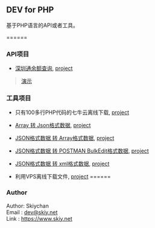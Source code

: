 ## DEV for PHP
基于PHP语言的API或者工具。

======
### API项目
- [深圳通余额查询](docs/shenzhentong.md), [project](apis/shenzhentong.php)   
> [演示](http://api.oupag.com/dev/api/shenzhentong.php?cardno=328375558)   
   
### 工具项目
   
- 只有100多行PHP代码的七牛云离线下载, [project](files/qiniu.php)    

- [Array 转 Json格式数据](docs/json2bulkedit.md), [project](files/array2json.php)    
- [JSON格式数据 转 Array格式数据](docs/json2bulkedit.md), [project](files/json2array.php)  
- [JSON格式数据 转 POSTMAN BulkEdit格式数据](docs/json2bulkedit.md), [project](files/json2bulkedit.php)  
- [JSON格式数据 转 xml格式数据](docs/json2bulkedit.md), [project](files/json2xml.php)  

- 利用VPS离线下载文件, [project](files/dl/) 
======
### Author
Author: Skiychan    
Email : dev@skiy.net    
Link  : https://www.skiy.net  


